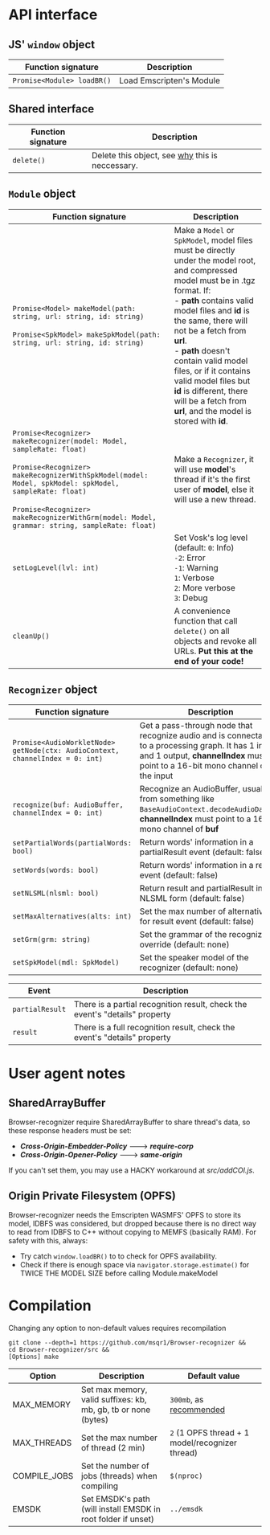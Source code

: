 # API interface
## JS' ```window``` object
| Function signature | Description |
|---|---|
|```Promise<Module> loadBR()``` | Load Emscripten's Module |

## Shared interface
| Function signature  | Description |
|---|---|
| ```delete()``` | Delete this object, see [why](https://emscripten.org/docs/getting_started/FAQ.html#what-does-exiting-the-runtime-mean-why-don-t-atexit-s-run) this is neccessary.

## ```Module``` object 
| Function signature | Description |
|---|---|
| ```Promise<Model> makeModel(path: string, url: string, id: string)```<br><br>```Promise<SpkModel> makeSpkModel(path: string, url: string, id: string)``` | Make a ```Model``` or ```SpkModel```, model files must be directly under the model root, and compressed model must be in .tgz format. If:<br>- **path** contains valid model files and **id** is the same, there will not be a fetch from **url**.<br>- **path** doesn't contain valid model files, or if it contains valid model files but **id** is different, there will be a fetch from **url**, and the model is stored with **id**.  |
| ```Promise<Recognizer> makeRecognizer(model: Model, sampleRate: float)```<br><br>```Promise<Recognizer> makeRecognizerWithSpkModel(model: Model, spkModel: spkModel, sampleRate: float)```<br><br>```Promise<Recognizer> makeRecognizerWithGrm(model: Model, grammar: string, sampleRate: float)``` | Make a ```Recognizer```, it will use **model**'s thread if it's the first user of **model**, else it will use a new thread. |
| ```setLogLevel(lvl: int)``` | Set Vosk's log level (default: ```0```: Info) <br>```-2```: Error<br>```-1```: Warning<br>```1```: Verbose<br>```2```: More verbose<br>```3```: Debug |
| ```cleanUp()``` | A convenience function that call ```delete()``` on all objects and revoke all URLs. **Put this at the end of your code!** |

## ```Recognizer``` object 
| Function signature | Description |
|---|---|
| ```Promise<AudioWorkletNode> getNode(ctx: AudioContext, channelIndex = 0: int)``` | Get a pass-through node that recognize audio and is connectable to a processing graph. It has 1 input and 1 output, **channelIndex** must point to a 16-bit mono channel of the input |
| ```recognize(buf: AudioBuffer, channelIndex = 0: int)``` | Recognize an AudioBuffer, usually from something like ```BaseAudioContext.decodeAudioData()```, **channelIndex** must point to a 16-bit mono channel of **buf**
| ```setPartialWords(partialWords: bool)``` | Return words' information in a partialResult event (default: false) |
| ```setWords(words: bool)``` | Return words' information in a result event (default: false) |
| ```setNLSML(nlsml: bool)``` | Return result and partialResult in NLSML form (default: false) |
| ```setMaxAlternatives(alts: int)``` | Set the max number of alternatives for result event (default: false) |
| ```setGrm(grm: string)``` | Set the grammar of the recognizer, override (default: none) |
| ```setSpkModel(mdl: SpkModel)``` | Set the speaker model of the recognizer (default: none) |

| Event | Description |
|---|---|
| ```partialResult``` | There is a partial recognition result, check the event's "details" property |
| ```result``` | There is a full recognition result, check the event's "details" property |

# User agent notes
## SharedArrayBuffer
Browser-recognizer require SharedArrayBuffer to share thread's data, so these response headers must be set:
- ***Cross-Origin-Embedder-Policy*** ---> ***require-corp***
- ***Cross-Origin-Opener-Policy*** ---> ***same-origin***

If you can't set them, you may use a HACKY workaround at *src/addCOI.js*.

## Origin Private Filesystem (OPFS)
Browser-recognizer needs the Emscripten WASMFS' OPFS to store its model, IDBFS was considered, but dropped because there is no direct way to read from IDBFS to C++ without copying to MEMFS (basically RAM). For safety with this, always:
- Try catch ```window.loadBR()``` to to check for OPFS availability.
- Check if there is enough space via ```navigator.storage.estimate()``` for TWICE THE MODEL SIZE before calling Module.makeModel 

# Compilation
Changing any option to non-default values requires recompilation
```
git clone --depth=1 https://github.com/msqr1/Browser-recognizer &&
cd Browser-recognizer/src &&
[Options] make
```
| Option | Description | Default value |
|---|---|---|
| MAX_MEMORY | Set max memory, valid suffixes: kb, mb, gb, tb or none (bytes) | ```300mb```, as [recommended](https://alphacephei.com/vosk/models) |
| MAX_THREADS | Set the max number of thread (2 min) | ```2``` (1 OPFS thread + 1 model/recognizer thread) |
| COMPILE_JOBS | Set the number of jobs (threads) when compiling | ```$(nproc)```   |
| EMSDK | Set EMSDK's path (will install EMSDK in root folder if unset) | ```../emsdk``` |
